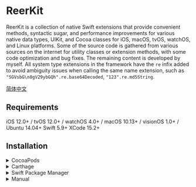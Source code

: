 # ReerKit
ReerKit is a collection of native Swift extensions that provide convenient methods, syntactic sugar, and performance improvements for various native data types, UIKit, and Cocoa classes for iOS, macOS, tvOS, watchOS, and Linux platforms.
Some of the source code is gathered from various sources on the internet for utility classes or extension methods, with some code optimization and bug fixes. The remaining content is developed by myself. All system type extensions in the framework have the `re` infix added to avoid ambiguity issues when calling the same name extension, such as `"SGVsbG\n8gV29ybGQh".re.base64Decoded`, `"123".re.md5String`.

[简体中文](README_CN.md)

## Requirements
iOS 12.0+ / tvOS 12.0+ / watchOS 4.0+ / macOS 10.13+ / visionOS 1.0+ / Ubuntu 14.04+
Swift 5.9+
XCode 15.2+

## Installation

<details>
<summary>CocoaPods</summary>
</br>
<p>To integrate ReerKit into your Xcode project using <a href="http://cocoapods.org">CocoaPods</a>, specify it in your `Podfile`:</p>
<h4>- Integrate all extensions (recommended):</h4>
<pre><code class="ruby language-ruby">pod 'ReerKit'</code></pre>
</code></pre>
</details>

<details>
<summary>Carthage</summary>
</br>
<p>To integrate ReerKit into your Xcode project using <a href="https://github.com/Carthage/Carthage">Carthage</a>, specify it in your `Cartfile`:</p>
<pre><code class="ogdl language-ogdl">github "ReerKit/ReerKit" ~> 1.1.1
</code></pre>
</details>

<details>
<summary>Swift Package Manager</summary>
</br>
<p>You can use <a href="https://swift.org/package-manager">Swift Package Manager</a> to install ReerKit by adding the proper description in your `Package.swift` file:</p>
<pre><code class="swift language-swift">import PackageDescription
let package = Package(
    name: "YOUR_PROJECT_NAME",
    targets: [],
    dependencies: [
        .package(url: "https://github.com/reers/ReerKit.git", from: "1.1.1")
    ]
)
</code></pre>
<p>Next, add `ReerKit` to your targets dependencies as shown below:</p>
<pre><code class="swift language-swift">.target(
    name: "YOUR_TARGET_NAME",
    dependencies: [
        "ReerKit",
    ]
),</code></pre>
<p>Then run `swift package update`.</p>
<p>Please note that <a href="https://swift.org/package-manager">Swift Package Manager</a> does not support building for iOS/tvOS/macOS/watchOS applications.</p>
</details>

<details>
<summary>Manual</summary>
</br>
<p>Add the <a href="https://github.com/reers/ReerKit/tree/main/Sources">ReerKit</a> folder to your Xcode project to use all extensions or specific extensions.</p>
</details>

